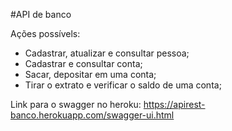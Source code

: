 #API de banco

Ações possívels:
- Cadastrar, atualizar e consultar pessoa;
- Cadastrar e consultar conta;
- Sacar, depositar em uma conta;
- Tirar o extrato e verificar o saldo de uma conta;

Link para o swagger no heroku:
https://apirest-banco.herokuapp.com/swagger-ui.html
